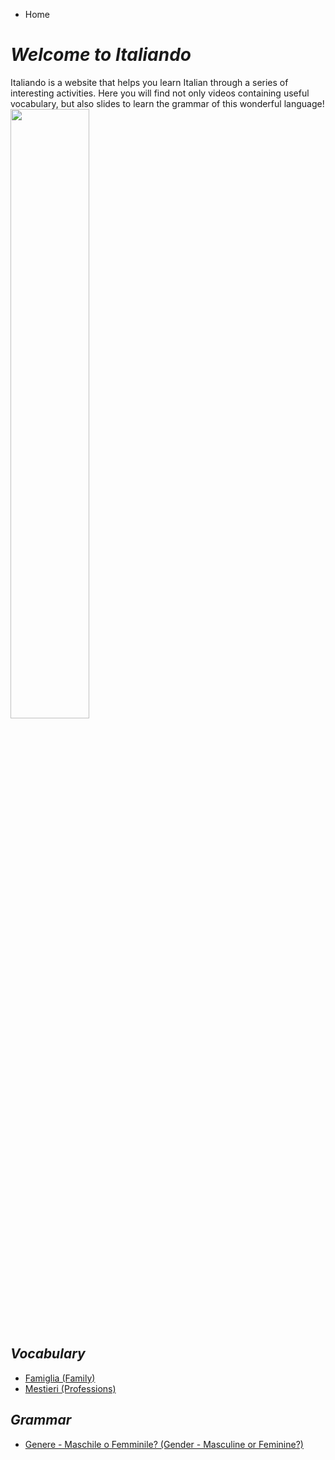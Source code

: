 <ul class="breadcrumb">
  <li>Home</li>
  </ul>
   

<h1><i><strong>Welcome to Italiando</strong></i></h1>

<p>Italiando is a website that helps you learn Italian through a series of interesting activities. Here you will find not only videos containing useful vocabulary, but also slides to learn the grammar of this wonderful language!
<img src="https://c1.staticflickr.com/1/219/482815089_0860b38e34_b.jpg" width="50%" float:right></p>


<h2><i>Vocabulary</i></h2>

<ul>
<li><a href="https://oscartuli.github.io/Italiando/Famiglia.html">Famiglia (Family)</a></li>
<li><a href="https://oscartuli.github.io/Italiando/Mestieri.html">Mestieri (Professions)</a></li> </ul>

<h2><i>Grammar</i></h2>
<ul>
<li><a href="https://oscartuli.github.io/Italiando/Gender.html">Genere - Maschile o Femminile? (Gender - Masculine or Feminine?)</a></li></ul>
